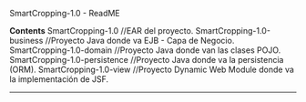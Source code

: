 SmartCropping-1.0 - ReadME

**********Contents**********
SmartCropping-1.0				//EAR del proyecto.
SmartCropping-1.0-business		//Proyecto Java donde va EJB - Capa de Negocio.
SmartCropping-1.0-domain		//Proyecto Java donde van las clases POJO.
SmartCropping-1.0-persistence	//Proyecto Java donde va la persistencia (ORM).
SmartCropping-1.0-view			//Proyecto Dynamic Web Module donde va la implementación de JSF.
****************************